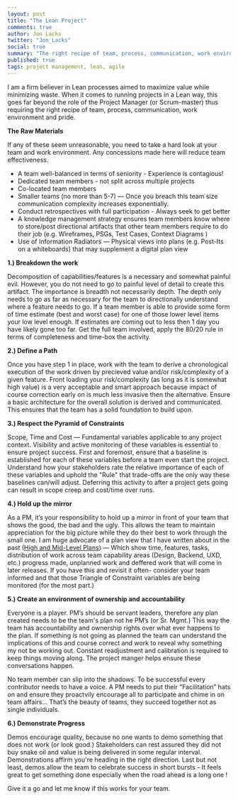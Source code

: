 ```yaml
---
layout: post
title: "The Lean Project"
comments: true
author: Jon Lacks
twitter: "Jon_Lacks"
social: true
summary: "The right recipe of team, process, communication, work environment and pride"
published: true
tags: project management, lean, agile
---
```


I am a firm believer in Lean processes aimed to maximize value while minimizing waste. When it comes to running projects in a Lean way, this goes far beyond the role of the Project Manager (or Scrum-master) thus requiring the right recipe of team, process, communication, work environment and pride. 

**The Raw Materials**

 If any of these seem unreasonable, you need to take a hard look at your team and work environment. Any concessions made here will reduce team effectiveness.

* A team well-balanced in terms of seniority - Experience is contagious!
* Dedicated team members - not split across multiple projects
* Co-located team members
* Smaller teams (no more than 5-7) —  Once you breach this team size communication complexity increases exponentially.  
* Conduct retrospectives with full participation - Always seek to get better
* A knowledge management strategy ensures team members know where to store/post directional artifacts that other team members require to do their job (e.g. Wireframes, PSGs, Test Cases, Context Diagrams )
* Use of Information Radiators — Physical views into plans (e.g. Post-Its on a whiteboards) that may supplement a digital plan view

**1.) Breakdown the work**

Decomposition of capabilities/features is a necessary and somewhat painful evil.  However, you do not need to go to painful level of detail to create this artifact.  The importance is breadth not necessarily depth.  The depth only needs to go as far as necessary for the team to directionally understand where a feature needs to go. If a team member is able to provide some form of time estimate (best and worst case) for one of those lower level items your low level enough. If estimates are coming out to less then 1 day you have likely gone too far.  Get the full team involved, apply the 80/20 rule in terms of completeness and time-box the activity.  

**2.) Define a Path**

Once you have step 1 in place, work with the team to derive a chronological execution of the work driven by precieved value and/or risk/complexity of a given feature.  Front loading your risk/complexity (as long as it is somewhat high value) is a very acceptable and smart approach because impact of course correction early on is much less invasive then the alternative.   Ensure a basic architecture for the overall solution is derived and communicated. This ensures that the team has a solid foundation to build upon.

**3.) Respect the Pyramid of Constraints**

Scope, Time and Cost —  Fundamental variables applicable to any project context.  Visibility and active monitoring of these variables is essential to ensure project success.  First and foremost, ensure that a baseline is established for each of these variables before a team even start the project. Understand how your stakeholders rate the relative importance of each of these variables and uphold the "Rule" that trade-offs are the only way these baselines can/will adjust.   Deferring this activity to after a project gets going can result in scope creep and cost/time over runs.  

**4.) Hold up the mirror**

As a PM, it’s your responsibility to hold up a mirror in front of your team that shows the good, the bad and the ugly.  This allows the team to maintain appreciation for the big picture while they do their best to work through the small one.   I am huge advocate of a plan view that I have written about in the past ([High and Mid-Level Plans](http://reefpoints.dockyard.com/2014/07/29/project-carpe-diem.html)) — Which show time, features, tasks, distribution of work across team capability areas (Design, Backend, UXD, etc.) progress made, unplanned work and deffered work that will come in later releases.  If you have this and revisit it often- consider your team informed and that those Triangle of Constraint variables are being monitored (for the most part.)

**5.) Create an environment of ownership and accountability**

Everyone is a player. PM’s should be servant leaders, therefore any plan created needs to be the team's plan not he PM’s (or Sr. Mgmt.)  This way the team has accountability and ownership rights over what ever happens to the plan.  If something is not going as planned the team can understand the implications of this and course correct and work to reveal why something my not be working out.  Constant readjustment and calibration is required to keep things moving along. The project manger helps ensure these conversations happen.

No team member can slip into the shadows. To be successful every contributor needs to have a voice.  A PM needs to put their “Facilitation” hats on and ensure they proactvily encourage all to participate and chime in on team affairs… That’s the beauty of teams, they succeed together not as single individuals.  

**6.) Demonstrate Progress**

Demos encourage quality, because no one wants to demo something that does not work (or look good.) Stakeholders  can rest assured they did not buy snake oil and value is being delivered in some regular interval.  Demonstrations affirm you're heading in the right direction.  Last but not least, demos allow the team to celebrate success in short bursts - It feels great to get something done especially when the road ahead is a long one !

Give it a go and let me know if this works for your team.
